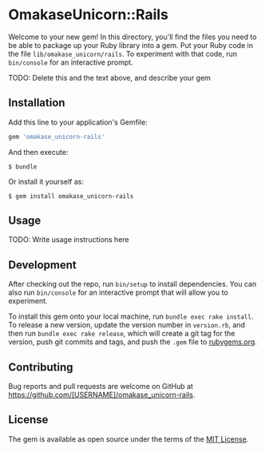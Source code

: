 # OmakaseUnicorn::Rails

Welcome to your new gem! In this directory, you'll find the files you need to be able to package up your Ruby library into a gem. Put your Ruby code in the file `lib/omakase_unicorn/rails`. To experiment with that code, run `bin/console` for an interactive prompt.

TODO: Delete this and the text above, and describe your gem

## Installation

Add this line to your application's Gemfile:

```ruby
gem 'omakase_unicorn-rails'
```

And then execute:

    $ bundle

Or install it yourself as:

    $ gem install omakase_unicorn-rails

## Usage

TODO: Write usage instructions here

## Development

After checking out the repo, run `bin/setup` to install dependencies. You can also run `bin/console` for an interactive prompt that will allow you to experiment.

To install this gem onto your local machine, run `bundle exec rake install`. To release a new version, update the version number in `version.rb`, and then run `bundle exec rake release`, which will create a git tag for the version, push git commits and tags, and push the `.gem` file to [rubygems.org](https://rubygems.org).

## Contributing

Bug reports and pull requests are welcome on GitHub at https://github.com/[USERNAME]/omakase_unicorn-rails.


## License

The gem is available as open source under the terms of the [MIT License](http://opensource.org/licenses/MIT).

